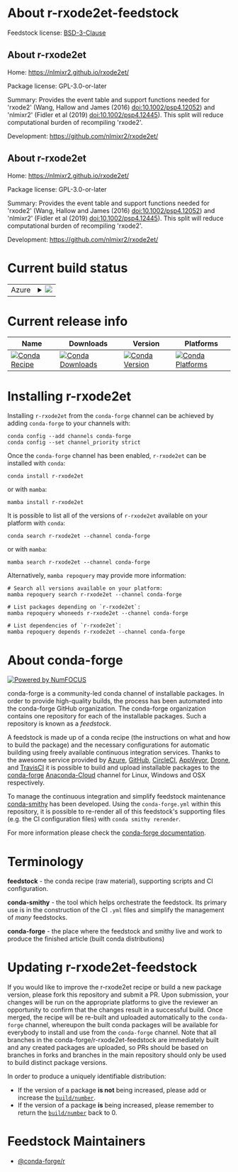 About r-rxode2et-feedstock
==========================

Feedstock license: [BSD-3-Clause](https://github.com/conda-forge/r-rxode2et-feedstock/blob/main/LICENSE.txt)


About r-rxode2et
----------------

Home: https://nlmixr2.github.io/rxode2et/

Package license: GPL-3.0-or-later

Summary: Provides the event table and support functions needed for 'rxode2' (Wang, Hallow and  James (2016) <doi:10.1002/psp4.12052>) and 'nlmixr2' (Fidler et al (2019) <doi:10.1002/psp4.12445>). This split will reduce computational burden of recompiling 'rxode2'.

Development: https://github.com/nlmixr2/rxode2et/

About r-rxode2et
----------------

Home: https://nlmixr2.github.io/rxode2et/

Package license: GPL-3.0-or-later

Summary: Provides the event table and support functions needed for 'rxode2' (Wang, Hallow and  James (2016) <doi:10.1002/psp4.12052>) and 'nlmixr2' (Fidler et al (2019) <doi:10.1002/psp4.12445>). This split will reduce computational burden of recompiling 'rxode2'.

Development: https://github.com/nlmixr2/rxode2et/

Current build status
====================


<table>
    
  <tr>
    <td>Azure</td>
    <td>
      <details>
        <summary>
          <a href="https://dev.azure.com/conda-forge/feedstock-builds/_build/latest?definitionId=20524&branchName=main">
            <img src="https://dev.azure.com/conda-forge/feedstock-builds/_apis/build/status/r-rxode2et-feedstock?branchName=main">
          </a>
        </summary>
        <table>
          <thead><tr><th>Variant</th><th>Status</th></tr></thead>
          <tbody><tr>
              <td>linux_64_r_base4.2</td>
              <td>
                <a href="https://dev.azure.com/conda-forge/feedstock-builds/_build/latest?definitionId=20524&branchName=main">
                  <img src="https://dev.azure.com/conda-forge/feedstock-builds/_apis/build/status/r-rxode2et-feedstock?branchName=main&jobName=linux&configuration=linux%20linux_64_r_base4.2" alt="variant">
                </a>
              </td>
            </tr><tr>
              <td>linux_64_r_base4.3</td>
              <td>
                <a href="https://dev.azure.com/conda-forge/feedstock-builds/_build/latest?definitionId=20524&branchName=main">
                  <img src="https://dev.azure.com/conda-forge/feedstock-builds/_apis/build/status/r-rxode2et-feedstock?branchName=main&jobName=linux&configuration=linux%20linux_64_r_base4.3" alt="variant">
                </a>
              </td>
            </tr><tr>
              <td>osx_64_r_base4.2</td>
              <td>
                <a href="https://dev.azure.com/conda-forge/feedstock-builds/_build/latest?definitionId=20524&branchName=main">
                  <img src="https://dev.azure.com/conda-forge/feedstock-builds/_apis/build/status/r-rxode2et-feedstock?branchName=main&jobName=osx&configuration=osx%20osx_64_r_base4.2" alt="variant">
                </a>
              </td>
            </tr><tr>
              <td>osx_64_r_base4.3</td>
              <td>
                <a href="https://dev.azure.com/conda-forge/feedstock-builds/_build/latest?definitionId=20524&branchName=main">
                  <img src="https://dev.azure.com/conda-forge/feedstock-builds/_apis/build/status/r-rxode2et-feedstock?branchName=main&jobName=osx&configuration=osx%20osx_64_r_base4.3" alt="variant">
                </a>
              </td>
            </tr><tr>
              <td>win_64</td>
              <td>
                <a href="https://dev.azure.com/conda-forge/feedstock-builds/_build/latest?definitionId=20524&branchName=main">
                  <img src="https://dev.azure.com/conda-forge/feedstock-builds/_apis/build/status/r-rxode2et-feedstock?branchName=main&jobName=win&configuration=win%20win_64_" alt="variant">
                </a>
              </td>
            </tr>
          </tbody>
        </table>
      </details>
    </td>
  </tr>
</table>

Current release info
====================

| Name | Downloads | Version | Platforms |
| --- | --- | --- | --- |
| [![Conda Recipe](https://img.shields.io/badge/recipe-r--rxode2et-green.svg)](https://anaconda.org/conda-forge/r-rxode2et) | [![Conda Downloads](https://img.shields.io/conda/dn/conda-forge/r-rxode2et.svg)](https://anaconda.org/conda-forge/r-rxode2et) | [![Conda Version](https://img.shields.io/conda/vn/conda-forge/r-rxode2et.svg)](https://anaconda.org/conda-forge/r-rxode2et) | [![Conda Platforms](https://img.shields.io/conda/pn/conda-forge/r-rxode2et.svg)](https://anaconda.org/conda-forge/r-rxode2et) |

Installing r-rxode2et
=====================

Installing `r-rxode2et` from the `conda-forge` channel can be achieved by adding `conda-forge` to your channels with:

```
conda config --add channels conda-forge
conda config --set channel_priority strict
```

Once the `conda-forge` channel has been enabled, `r-rxode2et` can be installed with `conda`:

```
conda install r-rxode2et
```

or with `mamba`:

```
mamba install r-rxode2et
```

It is possible to list all of the versions of `r-rxode2et` available on your platform with `conda`:

```
conda search r-rxode2et --channel conda-forge
```

or with `mamba`:

```
mamba search r-rxode2et --channel conda-forge
```

Alternatively, `mamba repoquery` may provide more information:

```
# Search all versions available on your platform:
mamba repoquery search r-rxode2et --channel conda-forge

# List packages depending on `r-rxode2et`:
mamba repoquery whoneeds r-rxode2et --channel conda-forge

# List dependencies of `r-rxode2et`:
mamba repoquery depends r-rxode2et --channel conda-forge
```


About conda-forge
=================

[![Powered by
NumFOCUS](https://img.shields.io/badge/powered%20by-NumFOCUS-orange.svg?style=flat&colorA=E1523D&colorB=007D8A)](https://numfocus.org)

conda-forge is a community-led conda channel of installable packages.
In order to provide high-quality builds, the process has been automated into the
conda-forge GitHub organization. The conda-forge organization contains one repository
for each of the installable packages. Such a repository is known as a *feedstock*.

A feedstock is made up of a conda recipe (the instructions on what and how to build
the package) and the necessary configurations for automatic building using freely
available continuous integration services. Thanks to the awesome service provided by
[Azure](https://azure.microsoft.com/en-us/services/devops/), [GitHub](https://github.com/),
[CircleCI](https://circleci.com/), [AppVeyor](https://www.appveyor.com/),
[Drone](https://cloud.drone.io/welcome), and [TravisCI](https://travis-ci.com/)
it is possible to build and upload installable packages to the
[conda-forge](https://anaconda.org/conda-forge) [Anaconda-Cloud](https://anaconda.org/)
channel for Linux, Windows and OSX respectively.

To manage the continuous integration and simplify feedstock maintenance
[conda-smithy](https://github.com/conda-forge/conda-smithy) has been developed.
Using the ``conda-forge.yml`` within this repository, it is possible to re-render all of
this feedstock's supporting files (e.g. the CI configuration files) with ``conda smithy rerender``.

For more information please check the [conda-forge documentation](https://conda-forge.org/docs/).

Terminology
===========

**feedstock** - the conda recipe (raw material), supporting scripts and CI configuration.

**conda-smithy** - the tool which helps orchestrate the feedstock.
                   Its primary use is in the construction of the CI ``.yml`` files
                   and simplify the management of *many* feedstocks.

**conda-forge** - the place where the feedstock and smithy live and work to
                  produce the finished article (built conda distributions)


Updating r-rxode2et-feedstock
=============================

If you would like to improve the r-rxode2et recipe or build a new
package version, please fork this repository and submit a PR. Upon submission,
your changes will be run on the appropriate platforms to give the reviewer an
opportunity to confirm that the changes result in a successful build. Once
merged, the recipe will be re-built and uploaded automatically to the
`conda-forge` channel, whereupon the built conda packages will be available for
everybody to install and use from the `conda-forge` channel.
Note that all branches in the conda-forge/r-rxode2et-feedstock are
immediately built and any created packages are uploaded, so PRs should be based
on branches in forks and branches in the main repository should only be used to
build distinct package versions.

In order to produce a uniquely identifiable distribution:
 * If the version of a package **is not** being increased, please add or increase
   the [``build/number``](https://docs.conda.io/projects/conda-build/en/latest/resources/define-metadata.html#build-number-and-string).
 * If the version of a package **is** being increased, please remember to return
   the [``build/number``](https://docs.conda.io/projects/conda-build/en/latest/resources/define-metadata.html#build-number-and-string)
   back to 0.

Feedstock Maintainers
=====================

* [@conda-forge/r](https://github.com/conda-forge/r/)

